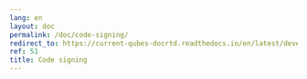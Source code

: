 ```yaml
---
lang: en
layout: doc
permalink: /doc/code-signing/
redirect_to: https://current-qubes-docrtd.readthedocs.io/en/latest/developer/code/code-signing.html
ref: 51
title: Code signing
---
```

